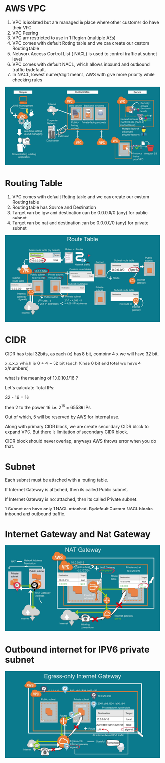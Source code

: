 # AWS VPC

1. VPC is isolated but are managed in place where other customer do have their VPC
2. VPC Peering
3. VPC are restricted to use in 1 Region (multiple AZs)
4. VPC comes with default Roting table and we can create our custom Routing table
5. Network Access Control List ( NACL) is used to control traffic at subnet level
6. VPC comes with default NACL, which allows inbound and outbound traffic bydefault.
7. In NACL, lowest numer/digit means, AWS with give more priority while checking rules

![VPC](images/vpc.JPG)

# Routing Table
1. VPC comes with default Roting table and we can create our custom Routing table
2. Routing table has Source and Destination
3. Target can be igw and destination can be 0.0.0.0/0 (any) for public subnet
4. Target can be nat and destination can be 0.0.0.0/0 (any) for private subnet

![VPC](images/routing_table.JPG)

# CIDR

CIDR has total 32bits, as each (x) has 8 bit, combine 4 x we will have 32 bit.

x.x.x.x which is 8 * 4 = 32 bit  (each X has 8 bit and total we have 4 x/numbers)

what is the meaning of 10.0.10.1/16 ?

Let's calculate Total IPs:

32 - 16 = 16

then 2 to the power 16 i.e. 2<sup>16</sup> = 65536 IPs

Out of which, 5 will be reserved by AWS for internal use.

Along with primary CIDR block, we are create secondary CIDR block to expand VPC.
But there is limitation of secondary CIDR block.

CIDR block should never overlap, anyways AWS throws error when you do that.

# Subnet

Each subnet must be attached with a routing table.

If Internet Gateway is attached, then its called Public subnet.

If Internet Gateway is not attached, then its called Private subnet.

1 Subnet can have only 1 NACL attached. Bydefault Custom NACL blocks inbound and outbound traffic.



# Internet Gateway and Nat Gateway

![VPC](images/NAT_IG.JPG)


# Outbound internet for IPV6 private subnet

![VPC](images/egress.JPG)



